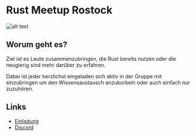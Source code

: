 # Rust Meetup Rostock

![alt text](https://rustacean.net/assets/rustacean-flat-happy.png "Logo Title Text 1")

## Worum geht es?

Ziel ist es Leute zusammenzubringen, die Rust bereits nutzen oder die neugierig sind mehr darüber zu erfahren.

Dabei ist jeder herzlichst eingeladen sich aktiv in der Gruppe mit einzubringen um den Wissensaustausch anzukurbeln oder auch einfach nur zuzuhören.

## Links

- [Einladung](https://slides.com/diemoheuer/rust-user-group-invitation-1/fullscreen)
- [Discord](discord.gg/fqTvjyhvRz)
